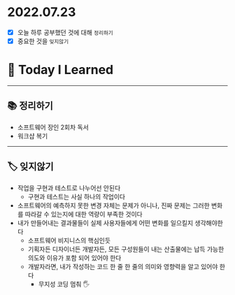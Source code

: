 # 2022.07.23

- [x]  오늘 하루 공부했던 것에 대해 `정리하기`
- [x]  중요한 것을 `잊지않기`

# 🚩 Today I Learned

---

## 📚 정리하기

- 소프트웨어 장인 2회차 독서
- 워크샵 복기

---

## 🏷 잊지않기

- 작업을 구현과 테스트로 나누어선 안된다
    - 구현과 테스트는 사실 하나의 작업이다
- 소프트웨어의 예측하지 못한 변경 자체는 문제가 아니나, 진짜 문제는 그러한 변화를 따라갈 수 있는지에 대한 역량이 부족한 것이다
- 내가 만들어내는 결과물들이 실제 사용자들에게 어떤 변화를 일으킬지 생각해야한다
    - 소프트웨어 비지니스의 핵심인듯
    - 기획자든 디자이너든 개발자든, 모든 구성원들이 내는 산출물에는 납득 가능한 의도와 이유가 포함 되어 있어야 한다
    - 개발자라면, 내가 작성하는 코드 한 줄 한 줄의 의미와 영향력을 알고 있어야 한다
        - 무지성 코딩 멈춰 🖐